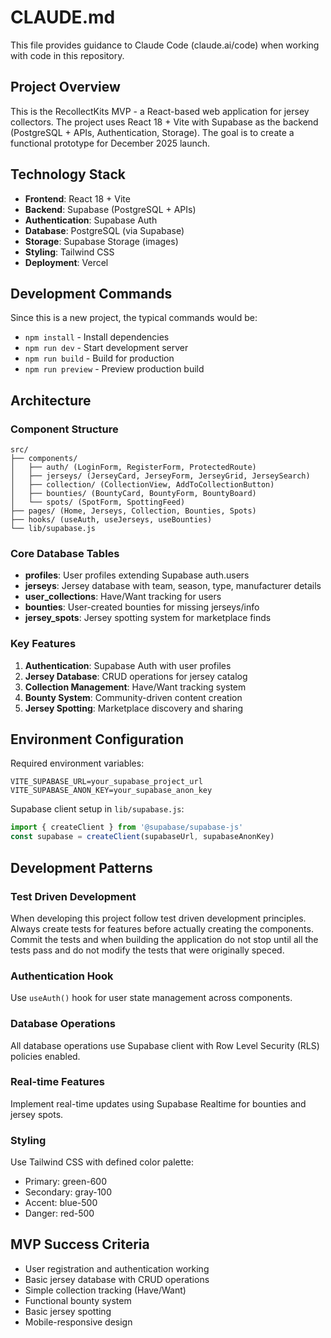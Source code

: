 # CLAUDE.md

This file provides guidance to Claude Code (claude.ai/code) when working with code in this repository.

## Project Overview

This is the RecollectKits MVP - a React-based web application for jersey collectors. The project uses React 18 + Vite with Supabase as the backend (PostgreSQL + APIs, Authentication, Storage). The goal is to create a functional prototype for December 2025 launch.

## Technology Stack

- **Frontend**: React 18 + Vite
- **Backend**: Supabase (PostgreSQL + APIs)
- **Authentication**: Supabase Auth
- **Database**: PostgreSQL (via Supabase)
- **Storage**: Supabase Storage (images)
- **Styling**: Tailwind CSS
- **Deployment**: Vercel

## Development Commands

Since this is a new project, the typical commands would be:
- `npm install` - Install dependencies
- `npm run dev` - Start development server
- `npm run build` - Build for production
- `npm run preview` - Preview production build

## Architecture

### Component Structure
```
src/
├── components/
│   ├── auth/ (LoginForm, RegisterForm, ProtectedRoute)
│   ├── jerseys/ (JerseyCard, JerseyForm, JerseyGrid, JerseySearch)
│   ├── collection/ (CollectionView, AddToCollectionButton)
│   ├── bounties/ (BountyCard, BountyForm, BountyBoard)
│   └── spots/ (SpotForm, SpottingFeed)
├── pages/ (Home, Jerseys, Collection, Bounties, Spots)
├── hooks/ (useAuth, useJerseys, useBounties)
└── lib/supabase.js
```

### Core Database Tables
- **profiles**: User profiles extending Supabase auth.users
- **jerseys**: Jersey database with team, season, type, manufacturer details
- **user_collections**: Have/Want tracking for users
- **bounties**: User-created bounties for missing jerseys/info
- **jersey_spots**: Jersey spotting system for marketplace finds

### Key Features
1. **Authentication**: Supabase Auth with user profiles
2. **Jersey Database**: CRUD operations for jersey catalog
3. **Collection Management**: Have/Want tracking system
4. **Bounty System**: Community-driven content creation
5. **Jersey Spotting**: Marketplace discovery and sharing

## Environment Configuration

Required environment variables:
```
VITE_SUPABASE_URL=your_supabase_project_url
VITE_SUPABASE_ANON_KEY=your_supabase_anon_key
```

Supabase client setup in `lib/supabase.js`:
```javascript
import { createClient } from '@supabase/supabase-js'
const supabase = createClient(supabaseUrl, supabaseAnonKey)
```

## Development Patterns

### Test Driven Development
When developing this project follow test driven development principles. Always create tests for features before actually creating the components. Commit the tests and when building the application do not stop until all the tests pass and do not modify the tests that were originally speced.

### Authentication Hook
Use `useAuth()` hook for user state management across components.

### Database Operations
All database operations use Supabase client with Row Level Security (RLS) policies enabled.

### Real-time Features
Implement real-time updates using Supabase Realtime for bounties and jersey spots.

### Styling
Use Tailwind CSS with defined color palette:
- Primary: green-600
- Secondary: gray-100
- Accent: blue-500
- Danger: red-500

## MVP Success Criteria
- User registration and authentication working
- Basic jersey database with CRUD operations
- Simple collection tracking (Have/Want)
- Functional bounty system
- Basic jersey spotting
- Mobile-responsive design